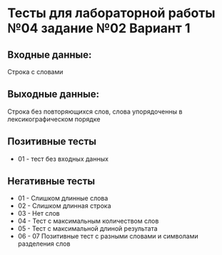 # Тесты для лабораторной работы №04 задание №02 Вариант 1
## Входные данные: 
Строка с словами
## Выходные данные: 
Строка без повторяющихся слов, слова упорядоченны в лексикографическом порядке
## Позитивные тесты
 - 01 - тест без входных данных
## Негативные тесты
 - 01 - Слишком длинные слова
 - 02 - Слишком длинная строка
 - 03 - Нет слов
 - 04 - Тест с максимальным количеством слов
 - 05 - Тест с максимальной длиной результата
 - 06 - 07 Позитивные тест с разными словами и символами разделения слов